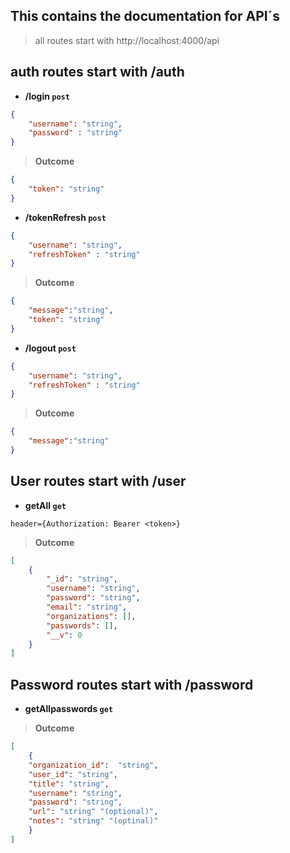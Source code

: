 ## This contains the documentation for API´s

> all routes start with http://localhost:4000/api


## auth routes start with /auth 
   - **/login `post`**

```JSON
{
    "username": "string",
    "password" : "string"
}

```

>**Outcome**
```JSON
{
    "token": "string"
}
```

   - **/tokenRefresh `post`**

```JSON
{
    "username": "string",
    "refreshToken" : "string"
}

```

>**Outcome**
```JSON
{
    "message":"string",
    "token": "string"
}
```

   - **/logout `post`**

```JSON
{
    "username": "string",
    "refreshToken" : "string"
}

```

>**Outcome**
```JSON
{
    "message":"string"
}
```


## User routes start with /user
   - **getAll `get`**

```
header={Authorization: Bearer <token>}
```

>**Outcome**
```JSON
[
    {
        "_id": "string",
        "username": "string",
        "password": "string",
        "email": "string",
        "organizations": [],
        "passwords": [],
        "__v": 0
    }
]
```


## Password routes start with /password
   - **getAllpasswords `get`**



>**Outcome**
```JSON
[
    {
    "organization_id":  "string",
    "user_id": "string",
    "title": "string",
    "username": "string",
    "password": "string",
    "url": "string" "(optional)",
    "notes": "string" "(optinal)"
    }
]
```
